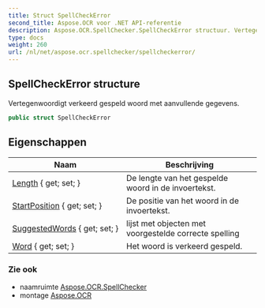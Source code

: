 ```yaml
---
title: Struct SpellCheckError
second_title: Aspose.OCR voor .NET API-referentie
description: Aspose.OCR.SpellChecker.SpellCheckError structuur. Vertegenwoordigt verkeerd gespeld woord met aanvullende gegevens.
type: docs
weight: 260
url: /nl/net/aspose.ocr.spellchecker/spellcheckerror/
---
```

## SpellCheckError structure

Vertegenwoordigt verkeerd gespeld woord met aanvullende gegevens.

```csharp
public struct SpellCheckError
```

## Eigenschappen

| Naam | Beschrijving |
| --- | --- |
| [Length](../../aspose.ocr.spellchecker/spellcheckerror/length/) { get; set; } | De lengte van het gespelde woord in de invoertekst. |
| [StartPosition](../../aspose.ocr.spellchecker/spellcheckerror/startposition/) { get; set; } | De positie van het woord in de invoertekst. |
| [SuggestedWords](../../aspose.ocr.spellchecker/spellcheckerror/suggestedwords/) { get; set; } | lijst met objecten met voorgestelde correcte spelling |
| [Word](../../aspose.ocr.spellchecker/spellcheckerror/word/) { get; set; } | Het woord is verkeerd gespeld. |

### Zie ook

* naamruimte [Aspose.OCR.SpellChecker](../../aspose.ocr.spellchecker/)
* montage [Aspose.OCR](../../)


